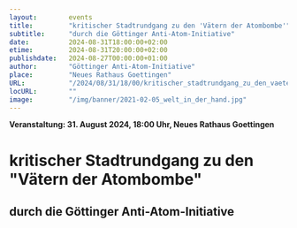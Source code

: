 ```yaml
---
layout:        events
title:         "kritischer Stadtrundgang zu den 'Vätern der Atombombe'"
subtitle:      "durch die Göttinger Anti-Atom-Initiative"
date:          2024-08-31T18:00:00+02:00
etime:         2024-08-31T20:00:00+02:00
publishdate:   2024-08-27T00:00:00+01:00
author:        "Göttinger Anti-Atom-Initiative"
place:         "Neues Rathaus Goettingen"
URL:           "/2024/08/31/18/00/kritischer_stadtrundgang_zu_den_vaetern_der_atombombe"
locURL:        ""
image:         "/img/banner/2021-02-05_welt_in_der_hand.jpg"
---
```


**Veranstaltung: 31. August 2024, 18:00 Uhr, Neues Rathaus Goettingen**

kritischer Stadtrundgang zu den "Vätern der Atombombe"
===========

durch die Göttinger Anti-Atom-Initiative
-----------


